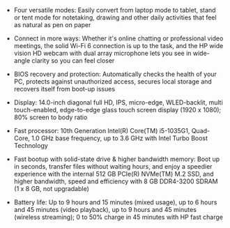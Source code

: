 * Four versatile modes: Easily convert from laptop mode to tablet, stand or tent mode for notetaking, drawing and other daily activities that feel as natural as pen on paper

* Connect in more ways: Whether it's online chatting or professional video meetings, the solid Wi-Fi 6 connection is up to the task, and the HP wide vision HD webcam with dual array microphone lets you see in wide-angle clarity so you can feel closer

* BIOS recovery and protection: Automatically checks the health of your PC, protects against unauthorized access, secures local storage and recovers itself from boot-up issues

* Display: 14.0-inch diagonal full HD, IPS, micro-edge, WLED-backlit, multi touch-enabled, edge-to-edge glass touch screen display (1920 x 1080); 80% screen to body ratio

* Fast processor: 10th Generation Intel(R) Core(TM) i5-1035G1, Quad-Core, 1.0 GHz base frequency, up to 3.6 GHz with Intel Turbo Boost Technology

* Fast bootup with solid-state drive & higher bandwidth memory: Boot up in seconds, transfer files without waiting hours, and enjoy a speedier experience with the internal 512 GB PCIe(R) NVMe(TM) M.2 SSD, and higher bandwidth, speed and efficiency with 8 GB DDR4-3200 SDRAM (1 x 8 GB, not upgradable)

* Battery life: Up to 9 hours and 15 minutes (mixed usage), up to 6 hours and 45 minutes (video playback), up to 9 hours and 45 minutes (wireless streaming); 0 to 50% charge in 45 minutes with HP fast charge 